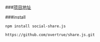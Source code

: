 ###[项目地址](https://github.com/overtrue/share.js)

###install

```npm
npm install social-share.js
```

```git 
https://github.com/overtrue/share.js.git
```

